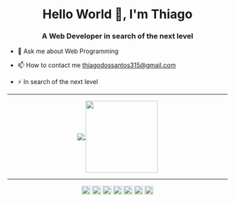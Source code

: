 <h1 align="center">Hello World 👋, I'm Thiago</h1>
<h3 align="center">A Web Developer in search of the next level</h3>


- 💬 Ask me about Web Programming

- 📫 How to contact me thiagodossantos315@gmail.com

- ⚡ In search of the next level

<!-- p align="center">
<img src="https://devicons.github.io/devicon/devicon.git/icons/react/react-original-wordmark.svg" alt="react" width="20" height="20"/>
<img src="https://devicons.github.io/devicon/devicon.git/icons/css3/css3-original-wordmark.svg" alt="css3"  width="20" height="20"/>
<img src="https://devicons.github.io/devicon/devicon.git/icons/html5/html5-original-wordmark.svg" alt="html5"  width="20" height="20"/>
<img src="https://devicons.github.io/devicon/devicon.git/icons/javascript/javascript-original.svg" alt="javascript" width="20" height="20"/>
<img src="https://devicons.github.io/devicon/devicon.git/icons/postgresql/postgresql-original-wordmark.svg" alt="postgresql" width="20" height="20"/>
<img src="https://devicons.github.io/devicon/devicon.git/icons/php/php-original.svg" alt="PHP" width="20" height="20"/>
<img src="https://devicons.github.io/devicon/devicon.git/icons/nodejs/nodejs-original.svg" alt="nodejs" width="20" height="20"/></p -->

<!-- p align="center">
  
<h3 align="center">Editores de Código</h3>
<p align="center">
<img src="https://devicons.github.io/devicon/devicon.git/icons/atom/atom-original.svg" alt="atom" width="20" height="20"/>
<img src="https://github.com/devicons/devicon/blob/master/icons/visualstudio/visualstudio-plain.svg" alt="vscode" width="20" height="20"/>
</p -->

---

<p align="center">
  <a href="https://github.com/jadilson12/github-readme-stats">
    <img
      align="center"
      src="https://github-readme-stats.vercel.app/api/top-langs/?username=IamThiago-IT&layout=compact&theme=dracula"
    />
  </a>
  <a href="https://github.com/jadilson12/github-readme-stats">
    <img
      align="center"
      height="165"
      src="https://github-readme-stats.vercel.app/api?username=IamThiago-IT&show_icons=true&theme=dracula"
    />
  </a>
</p>

---

  
<p align="center">
<a href="https://codepen.io/IamThiago" target="blank"><img align="center" src="https://cdn.jsdelivr.net/npm/simple-icons@3.0.1/icons/codepen.svg" alt="IamThiago" height="20" width="20" /></a>
<a href="https://twitter.com/IamThiago_off" target="blank"><img align="center" src="https://cdn.jsdelivr.net/npm/simple-icons@3.0.1/icons/twitter.svg" alt="IamThiago" height="20" width="20" /></a>
<a href="https://linkedin.com/in/iamthiagoff" target="blank"><img align="center" src="https://cdn.jsdelivr.net/npm/simple-icons@3.0.1/icons/linkedin.svg" alt="IamThiago" height="20" width="20" /></a>
<a href="https://stackoverflow.com/users/186698/iamthiago-it" target="blank"><img align="center" src="https://cdn.jsdelivr.net/npm/simple-icons@3.0.1/icons/stackoverflow.svg" alt="IamThiago" height="20" width="20" /></a>
<a href="https://codesandbox.com/u/IamThiago-IT" target="blank"><img align="center" src="https://cdn.jsdelivr.net/npm/simple-icons@3.0.1/icons/codesandbox.svg" alt="IamThiago" height="20" width="20" /></a>
<a href="https://fb.com/IamThiagoff" target="blank"><img align="center" src="https://cdn.jsdelivr.net/npm/simple-icons@3.0.1/icons/facebook.svg" alt="IamThiago" height="20" width="20" /></a>
<a href="https://instagram.com/thiagodossantos_official" target="blank"><img align="center" src="https://cdn.jsdelivr.net/npm/simple-icons@3.0.1/icons/instagram.svg" alt="IamThiago" height="20" width="20" /></a>
</p>

<!--
**IamThiago-IT/IamThiago-IT** is a ✨ _special_ ✨ repository because its `README.md` (this file) appears on your GitHub profile.

Here are some ideas to get you started:
- Hi there 👋
- 🔭 I’m currently working on ...
- 🌱 I’m currently learning ...
- 👯 I’m looking to collaborate on ...
- 🤔 I’m looking for help with ...
- 💬 Ask me about ...
- 📫 How to reach me: ...
- 😄 Pronouns: ...
- ⚡ Fun fact: ...
-->
